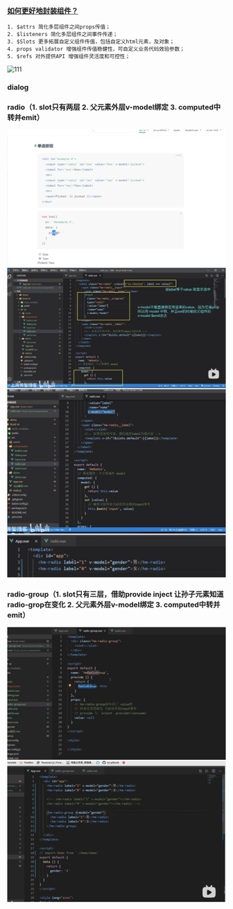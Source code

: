 ### [如何更好地封装组件？](https://www.bilibili.com/video/BV1h44y1v7Jr?spm_id_from=..search-card.all.click&vd_source=55f2748683e944b85c80a2f1a2c8cac3)

```
1. $attrs 简化多层组件之间props传值；
2. $listeners 简化多层组件之间事件传递；
3. $Slots 更多拓展自定义组件传值，包括自定义html元素，及对象；
4. props validator 增强组件传值稳健性，可自定义业务代码效验参数；
5. $refs 对外提供API 增强组件灵活度和可控性；

```
![111](../../.vuepress/public/image/componentPack/01.png)


### dialog

### radio（1. slot只有两层 2. 父元素外层v-model绑定 3. computed中转并emit）

![111](../../.vuepress/public/image/componentPack/307.png)
![111](../../.vuepress/public/image/componentPack/308.png)
![111](../../.vuepress/public/image/componentPack/309.png)
![111](../../.vuepress/public/image/componentPack/310.png)

### radio-group（1. slot只有三层，借助provide inject 让孙子元素知道 radio-grop在变化 2. 父元素外层v-model绑定 3. computed中转并emit）

![111](../../.vuepress/public/image/componentPack/311.png)
![111](../../.vuepress/public/image/componentPack/312.png)